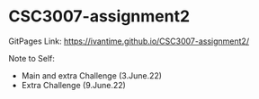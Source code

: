 # CSC3007-assignment2
GitPages Link: https://ivantime.github.io/CSC3007-assignment2/




Note to Self:
- Main and extra Challenge (3.June.22)
- Extra Challenge (9.June.22)